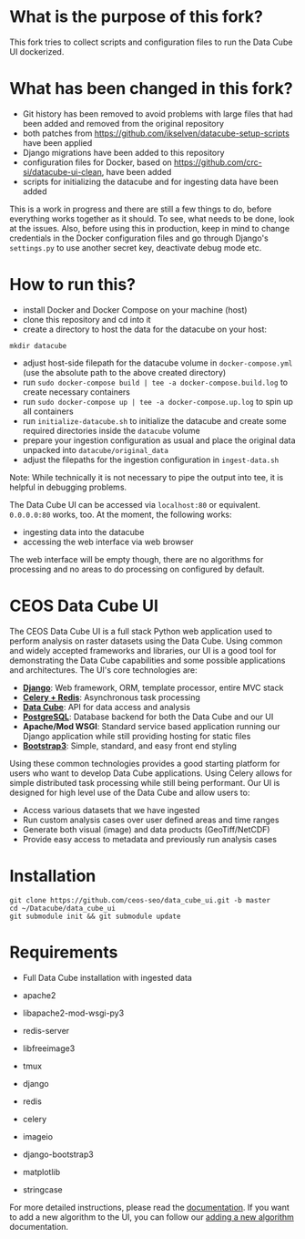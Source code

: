 What is the purpose of this fork?
=================================
This fork tries to collect scripts and configuration files to run the Data Cube UI dockerized.

What has been changed in this fork?
===================================
- Git history has been removed to avoid problems with large files that had been added and removed from the original repository
- both patches from <https://github.com/ikselven/datacube-setup-scripts> have been applied
- Django migrations have been added to this repository
- configuration files for Docker, based on <https://github.com/crc-si/datacube-ui-clean>, have been added
- scripts for initializing the datacube and for ingesting data have been added

This is a work in progress and there are still a few things to do, before everything works together as it should. To see, what needs to be done, look at the issues. Also, before using this in production, keep in mind to change credentials in the Docker configuration files and go through Django's `settings.py` to use another secret key, deactivate debug mode etc.

How to run this?
================
- install Docker and Docker Compose on your machine (host)
- clone this repository and cd into it
- create a directory to host the data for the datacube on your host:
```
mkdir datacube
```
- adjust host-side filepath for the datacube volume in `docker-compose.yml` (use the absolute path to the above created directory)
- run `sudo docker-compose build | tee -a docker-compose.build.log` to create necessary containers
- run `sudo docker-compose up | tee -a docker-compose.up.log` to spin up all containers
- run `initialize-datacube.sh` to initialize the datacube and create some required directories inside the `datacube` volume
- prepare your ingestion configuration as usual and place the original data unpacked into `datacube/original_data`
- adjust the filepaths for the ingestion configuration in `ingest-data.sh`

Note: While technically it is not necessary to pipe the output into tee, it is helpful in debugging problems.

The Data Cube UI can be accessed via `localhost:80` or equivalent. `0.0.0.0:80` works, too. At the moment, the following works:
- ingesting data into the datacube
- accessing the web interface via web browser

The web interface will be empty though, there are no algorithms for processing and no areas to do processing on configured by default.

CEOS Data Cube UI
=================

The CEOS Data Cube UI is a full stack Python web application used to perform analysis on raster datasets using the Data Cube. Using common and widely accepted frameworks and libraries, our UI is a good tool for demonstrating the Data Cube capabilities and some possible applications and architectures. The UI's core technologies are:
* [**Django**](https://www.djangoproject.com/): Web framework, ORM, template processor, entire MVC stack
* [**Celery + Redis**](http://www.celeryproject.org/): Asynchronous task processing
* [**Data Cube**](http://datacube-core.readthedocs.io/en/stable/): API for data access and analysis
* [**PostgreSQL**](https://www.postgresql.org/): Database backend for both the Data Cube and our UI
* **Apache/Mod WSGI**: Standard service based application running our Django application while still providing hosting for static files
* [**Bootstrap3**](http://getbootstrap.com/): Simple, standard, and easy front end styling

Using these common technologies provides a good starting platform for users who want to develop Data Cube applications. Using Celery allows for simple distributed task processing while still being performant. Our UI is designed for high level use of the Data Cube and allow users to:
* Access various datasets that we have ingested
* Run custom analysis cases over user defined areas and time ranges
* Generate both visual (image) and data products (GeoTiff/NetCDF)
* Provide easy access to metadata and previously run analysis cases

Installation
=================
```
git clone https://github.com/ceos-seo/data_cube_ui.git -b master
cd ~/Datacube/data_cube_ui
git submodule init && git submodule update
```

Requirements
=================

* Full Data Cube installation with ingested data

* apache2
* libapache2-mod-wsgi-py3
* redis-server
* libfreeimage3
* tmux
* django
* redis
* celery
* imageio
* django-bootstrap3
* matplotlib
* stringcase

For more detailed instructions, please read the [documentation](docs/ui_install.md). If you want to add a new algorithm to the UI, you can follow our [adding a new algorithm](docs/adding_new_pages.md) documentation.

